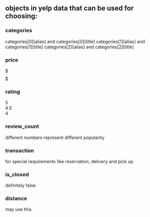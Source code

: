 ## objects in yelp data that can be used for choosing:
### categories
categories[0][alias] and categories[0][title] 
categories[1][alias] and categories[1][title] 
categories[2][alias] and categories[2][title] 

### price
$  
$$  
$$$  
$$$$  

### rating
5  
4.5  
4  

### review_count
different numbers represent different popularity

### transaction
for special requirements like reservation, delivery and pick up

### is_closed
definitely false

### distance
may use this
